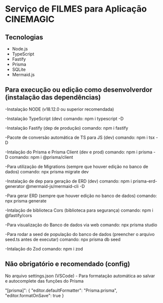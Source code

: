# Serviço de FILMES para Aplicação CINEMAGIC

## Tecnologias
- Node.js
- TypeScript
- Fastify
- Prisma
- SQLite
- Mermaid.js

## Para execução ou edição como desenvolverdor (instalação das dependências)

-Instalação NODE (v18.12.0 ou superior recomendada)

-Instalação TypeScript (dev)
comando: npm i typescript -D

-Instalação Fastify (dep de produção)
comando: npm i fastify

-Pacote de conversão automática de TS para JS (dev)
comando: npm i tsx -D

-Intalação do Prisma e Prisma Client (dev e prod)
comando: npm i prisma -D
comando: npm i @prisma/client

-Para utilização de Migrations (sempre que houver edição no banco de dados)
comando: npx prisma migrate dev

-Instalação de dep para geração de ERD (dev)
comando: npm i prisma-erd-generator @mermaid-js/mermaid-cli -D

-Para gerar ERD (sempre que houver edição no banco de dados)
comando: npx prisma generate

-Intalação de biblioteca Cors (biblioteca para segurança)
comando: npm i @fastify/cors

-Para visualização do Banco de dados via web
comando: npx prisma studio

-Para rodar a seed de população do banco de dados (preencher o arquivo seed.ts antes de executar)
comando: npx prisma db seed

-Intalação do Zod
comando: npm i zod

## Não obrigatório e recomendado (config)

No arquivo settings.json (VSCode) - Para formatação automática ao salvar e autocomplete das funções do Prisma

"[prisma]": {
    "editor.defaultFormatter": "Prisma.prisma",
    "editor.formatOnSave": true
}

